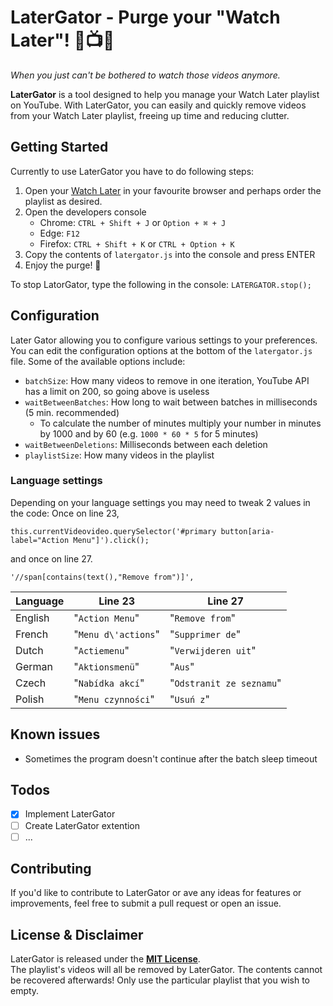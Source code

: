 # LaterGator - Purge your "Watch Later"! 🐊📺🧹
*When you just can't be bothered to watch those videos anymore.*  

**LaterGator** is a tool designed to help you manage your Watch Later playlist on YouTube. With LaterGator, you can easily and quickly remove videos from your Watch Later playlist, freeing up time and reducing clutter.

## Getting Started
Currently to use LaterGator you have to do following steps:  

1. Open your <u>[Watch Later](https://www.youtube.com/playlist?list=WL)</u> in your favourite browser and perhaps order the playlist as desired. 
2.  Open the developers console
    - Chrome: `CTRL + Shift + J` or `Option + ⌘ + J`
    - Edge: `F12`
    - Firefox: `CTRL + Shift + K` or `CTRL + Option + K`
3. Copy the contents of `latergator.js` into the console and press ENTER
4. Enjoy the purge! 🐊

To stop LatorGator, type the following in the console: `LATERGATOR.stop();`

## Configuration  
Later Gator allowing you to configure various settings to your preferences. You can edit the configuration options at the bottom of the `latergator.js` file. Some of the available options include:

* `batchSize`: How many videos to remove in one iteration, YouTube API has a limit on 200, so going above is useless
* `waitBetweenBatches`: How long to wait between batches in milliseconds (5 min. recommended) 
  * To calculate the number of minutes multiply your number in minutes by 1000 and by 60 (e.g. `1000 * 60 * 5` for 5 minutes)
* `waitBetweenDeletions`: Milliseconds between each deletion
* `playlistSize`: How many videos in the playlist

### Language settings
Depending on your language settings you may need to tweak 2 values in the code: 
Once on line 23,
```
this.currentVideovideo.querySelector('#primary button[aria-label="Action Menu"]').click();
```
and once on line 27.
```
'//span[contains(text(),"Remove from")]',
```

| Language      | Line 23 | Line 27 |
| ----------- | ----------- | ----------- |
| English      | "`Action Menu`"       | "`Remove from`"  |
| French      | "`Menu d\'actions`"        | "`Supprimer de`"  |
| Dutch      | "`Actiemenu`"       | "`Verwijderen uit`"  |
| German      | "`Aktionsmenü`"        | "`Aus`"  |
| Czech      | "`Nabídka akcí`"        | "`Odstranit ze seznamu`"  |
| Polish      | "`Menu czynności`"        | "`Usuń z`"  |

## Known issues
* Sometimes the program doesn't continue after the batch sleep timeout

## Todos
- [X] Implement LaterGator
- [ ] Create LaterGator extention
- [ ] ...

## Contributing  
If you'd like to contribute to LaterGator or ave any ideas for features or improvements, feel free to submit a pull request or open an issue.

## License & Disclaimer
LaterGator is released under the **<u>[MIT License](https://opensource.org/licenses/MIT)</u>**.  
The playlist's videos will all be removed by LaterGator. The contents cannot be recovered afterwards! Only use the particular playlist that you wish to empty.